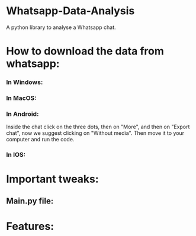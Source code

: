 # Whatsapp-Data-Analysis
A python library to analyse a Whatsapp chat.


# **How to download the data from whatsapp:**
### **In Windows:**

### **In MacOS:**

### **In Android:**

Inside the chat click on the three dots, then on "More", and then on "Export chat", now we suggest clicking on "Without media".
Then move it to your computer and run the code.

### **In IOS:**

# **Important tweaks:**
## **Main.py file:**
# **Features:**
